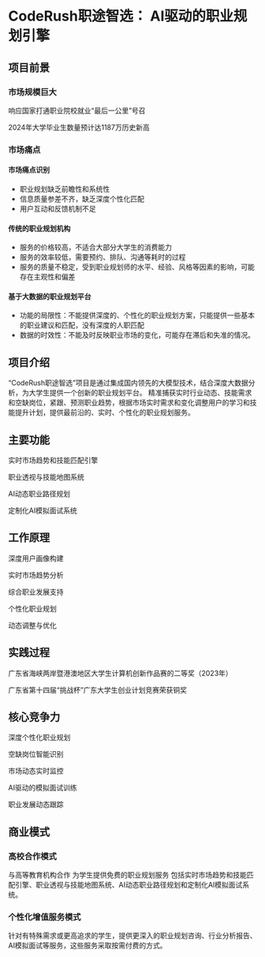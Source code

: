 # CodeRush职途智选： AI驱动的职业规划引擎

## 项目前景

### 市场规模巨大

响应国家打通职业院校就业“最后一公里”号召

2024年大学毕业生数量预计达1187万历史新高

### 市场痛点

#### 市场痛点识别

* 职业规划缺乏前瞻性和系统性
* 信息质量参差不齐，缺乏深度个性化匹配
* 用户互动和反馈机制不足

#### 传统的职业规划机构

* 服务的价格较高，不适合大部分大学生的消费能力
* 服务的效率较低，需要预约、排队、沟通等耗时的过程
* 服务的质量不稳定，受到职业规划师的水平、经验、风格等因素的影响，可能存在主观性和偏差

#### 基于大数据的职业规划平台

* 功能的局限性：不能提供深度的、个性化的职业规划方案，只能提供一些基本的职业建议和匹配，没有深度的人职匹配
* 数据的时效性：不能及时反映职业市场的变化，可能存在滞后和失准的情况。

## 项目介绍

“CodeRush职途智选”项目是通过集成国内领先的大模型技术，结合深度大数据分析，为大学生提供一个创新的职业规划平台。
精准捕获实时行业动态、技能需求和空缺岗位，紧跟、预测职业趋势，根据市场实时需求和变化调整用户的学习和技能提升计划，提供最前沿的、实时、个性化的职业规划服务。

## 主要功能

实时市场趋势和技能匹配引擎

职业透视与技能地图系统

AI动态职业路径规划

定制化AI模拟面试系统

## 工作原理

深度用户画像构建

实时市场趋势分析

综合职业发展支持

个性化职业规划

动态调整与优化

## 实践过程

广东省海峡两岸暨港澳地区大学生计算机创新作品赛的二等奖（2023年）

广东省第十四届“挑战杯”广东大学生创业计划竞赛荣获铜奖

## 核心竞争力

深度个性化职业规划

空缺岗位智能识别

市场动态实时监控

AI驱动的模拟面试训练

职业发展动态跟踪

## 商业模式

### 高校合作模式

与高等教育机构合作
为学生提供免费的职业规划服务
包括实时市场趋势和技能匹配引擎、职业透视与技能地图系统、AI动态职业路径规划和定制化AI模拟面试系统。

### 个性化增值服务模式

针对有特殊需求或更高追求的学生，提供更深入的职业规划咨询、行业分析报告、AI模拟面试等服务，这些服务采取按需付费的方式。
